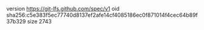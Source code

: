 version https://git-lfs.github.com/spec/v1
oid sha256:c5e383f5ec77740d8137ef2afe14cf4085186ec0f871014f4cec64b89f37b329
size 2743
